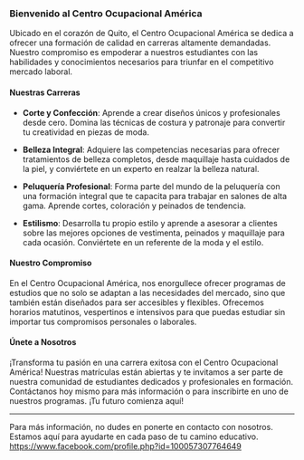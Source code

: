 ### Bienvenido al Centro Ocupacional América

Ubicado en el corazón de Quito, el Centro Ocupacional América se dedica a ofrecer una formación de calidad en carreras altamente demandadas. Nuestro compromiso es empoderar a nuestros estudiantes con las habilidades y conocimientos necesarios para triunfar en el competitivo mercado laboral.

#### Nuestras Carreras

- **Corte y Confección**: Aprende a crear diseños únicos y profesionales desde cero. Domina las técnicas de costura y patronaje para convertir tu creatividad en piezas de moda.

- **Belleza Integral**: Adquiere las competencias necesarias para ofrecer tratamientos de belleza completos, desde maquillaje hasta cuidados de la piel, y conviértete en un experto en realzar la belleza natural.

- **Peluquería Profesional**: Forma parte del mundo de la peluquería con una formación integral que te capacita para trabajar en salones de alta gama. Aprende cortes, coloración y peinados de tendencia.

- **Estilismo**: Desarrolla tu propio estilo y aprende a asesorar a clientes sobre las mejores opciones de vestimenta, peinados y maquillaje para cada ocasión. Conviértete en un referente de la moda y el estilo.

#### Nuestro Compromiso

En el Centro Ocupacional América, nos enorgullece ofrecer programas de estudios que no solo se adaptan a las necesidades del mercado, sino que también están diseñados para ser accesibles y flexibles. Ofrecemos horarios matutinos, vespertinos e intensivos para que puedas estudiar sin importar tus compromisos personales o laborales.

#### Únete a Nosotros

¡Transforma tu pasión en una carrera exitosa con el Centro Ocupacional América! Nuestras matrículas están abiertas y te invitamos a ser parte de nuestra comunidad de estudiantes dedicados y profesionales en formación. Contáctanos hoy mismo para más información o para inscribirte en uno de nuestros programas. ¡Tu futuro comienza aquí!

---

Para más información, no dudes en ponerte en contacto con nosotros. Estamos aquí para ayudarte en cada paso de tu camino educativo. https://www.facebook.com/profile.php?id=100057307764649
